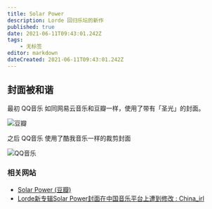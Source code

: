 ```yaml
---
title: Solar Power
description: Lorde 回归乐坛的新作
published: true
date: 2021-06-11T09:43:01.242Z
tags:
    - 无标签
editor: markdown
dateCreated: 2021-06-11T09:43:01.242Z
---
```


## 封面被和谐

最初 QQ音乐 如同网易云音乐和豆瓣一样，使用了带有「圣光」的封面。

![豆瓣](https://web.archive.org/web/20210611085957/https://img9.doubanio.com/view/subject/m/public/s33919523.jpg)

之后 QQ音乐 使用了酷我音乐一样的裁剪封面

![QQ音乐](https://web.archive.org/web/20210611093944/https://preview.redd.it/v4nnipzknl471.jpg?width=500&format=pjpg&auto=webp&s=29b5737e656d8cc9b0b63358d942155336a67f5c)

### 相关网站

+ [Solar Power (豆瓣)](https://web.archive.org/web/20210611085957/https://music.douban.com/subject/35488370/)
+ [Lorde新专辑Solar Power封面在中国音乐平台上遭到修改 : China_irl](https://web.archive.org/web/20210611093944/https://old.reddit.com/r/China_irl/comments/nxb8tl/lorde%E6%96%B0%E4%B8%93%E8%BE%91solar_power%E5%B0%81%E9%9D%A2%E5%9C%A8%E4%B8%AD%E5%9B%BD%E9%9F%B3%E4%B9%90%E5%B9%B3%E5%8F%B0%E4%B8%8A%E9%81%AD%E5%88%B0%E4%BF%AE%E6%94%B9/)
